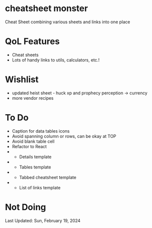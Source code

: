 # cheatsheet monster
Cheat Sheet combining various sheets and links into one place

# QoL Features
 * Cheat sheets
 * Lots of handy links to utils, calculators, etc.!

# Wishlist
 * updated heist sheet - huck xp and prophecy perception -> currency
 * more vendor recipes 

# To Do
* Caption for data tables icons
* Avoid spanning column or rows, can be okay at TOP
* Avoid blank table cell
* Refactor to React
* * Details template
* * Tables template
* * Tabbed cheatsheet template
* * List of links template


# Not Doing


Last Updated: Sun, February 19, 2024
